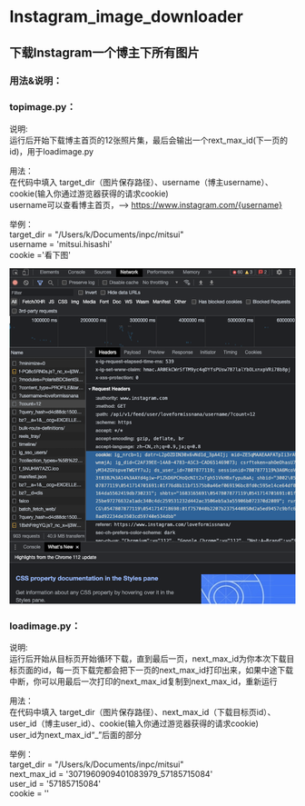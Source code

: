 # Instagram_image_downloader


## 下载Instagram一个博主下所有图片

### 用法&说明： 
### topimage.py：

说明:\
运行后开始下载博主首页的12张照片集，最后会输出一个rext_max_id(下一页的id)，用于loadimage.py

用法：\
在代码中填入 target_dir（图片保存路径）、username（博主username）、cookie(输入你通过游览器获得的请求cookie)\
username可以查看博主首页，——> https://www.instagram.com/{username}

举例：\
target_dir = "/Users/k/Documents/inpc/mitsui"\
username = 'mitsui.hisashi'\
cookie ='看下图' 

![image](https://github.com/kthree0213/Instagram_image_downloader/blob/main/cookievimg.png)


### loadimage.py：

说明:\
运行后开始从目标页开始循环下载，直到最后一页，next_max_id为你本次下载目标页面的id，每一页下载完都会把下一页的next_max_id打印出来，如果中途下载中断，你可以用最后一次打印的next_max_id复制到next_max_id，重新运行


用法：\
在代码中填入 target_dir（图片保存路径）、next_max_id（下载目标页id）、user_id（博主user_id）、cookie(输入你通过游览器获得的请求cookie)\
user_id为next_max_id“_”后面的部分

举例：\
target_dir = "/Users/k/Documents/inpc/mitsui"\
next_max_id = '3071960909401083979_57185715084'\
user_id = '57185715084'\
cookie = ''
